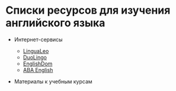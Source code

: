 # Списки ресурсов для изучения английского языка

- Интернет-сервисы

  - [LinguaLeo](https://lingualeo.com)
  - [DuoLingo](https://www.duolingo.com)
  - [EnglishDom](https://www.englishdom.com)
  - [ABA English](https://campus.abaenglish.com)
  
- Материалы к учебным курсам